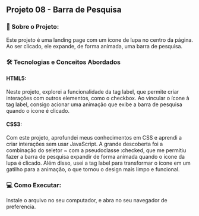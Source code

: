 ## Projeto 08 - Barra de Pesquisa

### 🚀 Sobre o Projeto:

Este projeto é uma landing page com um ícone de lupa no centro da página. Ao ser clicado, ele expande, de forma animada, uma barra de pesquisa.

### 🛠️ Tecnologias e Conceitos Abordados

#### HTML5:

Neste projeto, explorei a funcionalidade da tag label, que permite criar interações com outros elementos, como o checkbox. Ao vincular o ícone à tag label, consigo acionar uma animação que exibe a barra de pesquisa quando o ícone é clicado.

#### CSS3:

Com este projeto, aprofundei meus conhecimentos em CSS e aprendi a criar interações sem usar JavaScript. A grande descoberta foi a combinação do seletor ~ com a pseudoclasse :checked, que me permitiu fazer a barra de pesquisa expandir de forma animada quando o ícone da lupa é clicado. Além disso, usei a tag label para transformar o ícone em um gatilho para a animação, o que tornou o design mais limpo e funcional.

### 💻 Como Executar:

Instale o arquivo no seu computador, e abra no seu navegador de preferencia.
